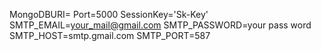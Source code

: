 MongoDBURI=<mongodb uri>
Port=5000
SessionKey='Sk-Key'
SMTP_EMAIL=your_mail@gmail.com
SMTP_PASSWORD=your pass word
SMTP_HOST=smtp.gmail.com
SMTP_PORT=587